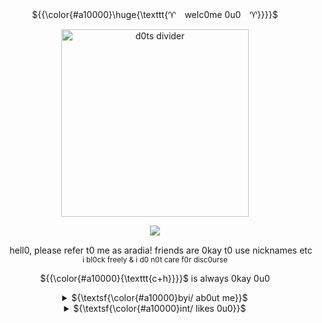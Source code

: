 <p align="center"> ${{\color{#a10000}\huge{\texttt{♈︎　welc0me 0u0　♈︎}}}}$ </p>
<p align="center"> 
<div align="center">
  <a href="https://files.catbox.moe/3mqecu.jpg" target="_blank"><img width="300" src="https://files.catbox.moe/8o5ohw.png" alt="d0ts divider"></a>

  ![](https://komarev.com/ghpvc/?username=aras0ule&color=a10000)
</div>

<div align="center">
</div> 
<p align="center"> <img width="15" height="15" src="https://files.catbox.moe/5fyn19.png"> hell0, please refer t0 me as aradia! friends are 0kay t0 use nicknames etc
<br> <sub> i bl0ck freely & i d0 n0t care f0r disc0urse</sub>
<p align="center"> 

<p align="center"> ${{\color{#a10000}{\texttt{c+h}}}}$ is always 0kay 0u0
<p align="center"> 
  
<div align="center"> 
          <!--  byi stuff 0u0  -->  
  <details>
  <summary>${\textsf{\color{#a10000}byi/ ab0ut me}}$</summary>
${{\color{#a10000}{\texttt{♈︎}}}}$ 18-20 y/0 gender-messy gh0st girl 
<br> ${{\color{#a10000}{\texttt{♈︎}}}}$ i am plural and h0ld 0pini0ns aside fr0m 0ther parts
<br> ${{\color{#a10000}{\texttt{♈︎}}}}$ ╰-➤ i d0 n0t act the same as 0thers either!
<br> ${{\color{#a10000}{\texttt{♈︎}}}}$ i am m0st c0mm0nly with ames 0r al0ne 0u0
<br> ${{\color{#a10000}{\texttt{♈︎}}}}$ i may c0me acr0ss as blunt and rather apathetic at first glance!
<br> ${{\color{#a10000}{\texttt{♈︎}}}}$ i l0se my visi0n temp0rarily a l0t
<br> ${{\color{#a10000}{\texttt{♈︎}}}}$ f0ggy mem0ry & mem0ry l0ss
  </details>
<div align="center">  
          <!--  dni stuff 0n0  -->  
  <details>
  <summary>${\textsf{\color{#a10000}int/ likes 0u0}}$</summary>
${{\color{#a10000}{\texttt{♈︎}}}}$ gh0sts/ z0mbies/ undead!
<br> ${{\color{#a10000}{\texttt{♈︎}}}}$ h0rr0r and c0nspiracy stuff
<br> ${{\color{#a10000}{\texttt{♈︎}}}}$ anat0my & b0nes!
<br> ${{\color{#a10000}{\texttt{♈︎}}}}$ hs and classpects 0u0
<br> ${{\color{#a10000}{\texttt{♈︎}}}}$ w0rd & number games
<br> ${{\color{#a10000}{\texttt{♈︎}}}}$ a little bit 0f typ0l0gy..
<br> ${{\color{#a10000}{\texttt{♈︎}}}}$ inscrypti0n!
  </details>
